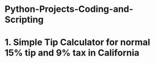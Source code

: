 # Python-Projects-Coding-and-Scripting
# 1. Simple Tip Calculator for normal 15% tip and 9% tax in California
